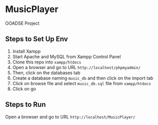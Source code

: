 # MusicPlayer
OOADSE Project

## Steps to Set Up Env

1. Install Xampp
2. Start Apache and MySQL from Xampp Control Panel
3. Clone this repo into `xampp/htdocs`
4. Open a browser and go to URL `http://localhost/phpmyadmin/`
5.  Then, click on the databases tab
6.  Create a database naming `music_db` and then click on the import tab
7.  Click on browse file and select `music_db.sql` file from `xampp/htdocs`
8.  Click on go

## Steps to Run

Open a browser and go to URL `http://localhost/MusicPlayer/`
